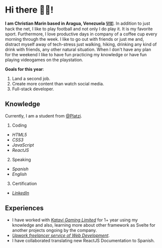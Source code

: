 # Hi there 👋🏻!
__I am Christian Marin based in Aragua, Venezuela 🇻🇪__. In addition to just hack the net, I like to play football and not only I do play it. It is my favorite sport. Furthermore, I love productive days in company of a coffee cup every morning through the week. I like to go out with friends or just me and, distract myself away of tech-stress just walking, hiking, drinking any kind of drink with friends, any other natural situation. When I don't have any plan for the weekend I like to have fun practicing my knowledge or have fun playing videogames on the playstation.

__Goals for this year__:
1. Land a second job.
2. Create more content than watch social media.
3. Full-stack developer.

## Knowledge
Currently, I am a student from [@Platzi](https://platzi.com).

1. Coding
  * _HTML5_
  * _CSS3_
  * _JavaScript_ 
  * _ReactJS_
2. Speaking
  * _Spanish_
  * _English_
3. Certification
  * [_LinkedIn_](https://www.linkedin.com/in/christianmarindaza/)
 
## Experiences
* I have worked with [_Katavi Gaming Limited_](https://tbet.co.tz) for 1+ year using my knowledge and also, learning more about other framework as Svelte for another projects ongoing by the company. 
* [_Upwork freelancer service of Web Development_](https://www.upwork.com/freelancers/~01b2619ccbe701fea7).
* I have collaborated translating new ReactJS Documentation to Spanish.

<!---
Dazzae-exe/Dazzae-exe is a ✨ special ✨ repository because its `README.md` (this file) appears on your GitHub profile.
You can click the Preview link to take a look at your changes.
--->
